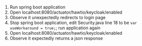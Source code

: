 1. Run spring boot application
2. Open localhost:8080/actuator/hawtio/keycloak/enabled
3. Observe it unexpectedly redirects to login page
4. Stop spring boot application, edit Security.java line 18 to be `var useWorkaround = true;`; run application again
5. Open localhost:8080/actuator/hawtio/keycloak/enabled
6. Observe it expectedly returns a json response
